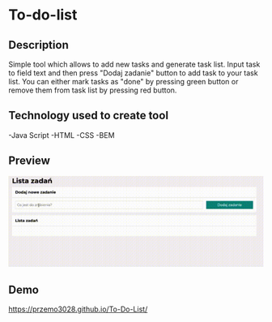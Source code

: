 # To-do-list

## Description
Simple tool which allows to add new tasks and generate task list.
Input task to field text and then press "Dodaj zadanie" button to add task to your task list.
You can either mark tasks as "done" by pressing green button or remove
them from task list by pressing red button.

## Technology used to create tool
 -Java Script
 -HTML
 -CSS
 -BEM

## Preview
![animated gif](https://github.com/Przemo3028/To-Do-List/blob/main/images/Gif.gif?raw=true)

## Demo
https://przemo3028.github.io/To-Do-List/
